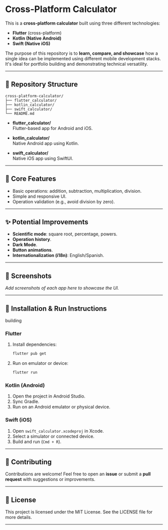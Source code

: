 # Cross-Platform Calculator

This is a **cross-platform calculator** built using three different technologies:
- **Flutter** (cross-platform)
- **Kotlin (Native Android)**
- **Swift (Native iOS)**

The purpose of this repository is to **learn, compare, and showcase** how a single idea can be implemented using different mobile development stacks. It's ideal for portfolio building and demonstrating technical versatility.

---

## 📂 Repository Structure

```
cross-platform-calculator/
├── flutter_calculator/
├── kotlin_calculator/
├── swift_calculator/
└── README.md
```

- **flutter_calculator/**  
  Flutter-based app for Android and iOS.

- **kotlin_calculator/**  
  Native Android app using Kotlin.

- **swift_calculator/**  
  Native iOS app using SwiftUI.

---

## 🚀 Core Features

- Basic operations: addition, subtraction, multiplication, division.
- Simple and responsive UI.
- Operation validation (e.g., avoid division by zero).

---

## ✨ Potential Improvements

- **Scientific mode**: square root, percentage, powers.
- **Operation history**.
- **Dark Mode**.
- **Button animations**.
- **Internationalization (i18n)**: English/Spanish.

---

## 📸 Screenshots

_Add screenshots of each app here to showcase the UI._

---

## 🔧 Installation & Run Instructions
building
### Flutter
1. Install dependencies:
   ```bash
   flutter pub get
   ```
2. Run on emulator or device:
   ```bash
   flutter run
   ```

### Kotlin (Android)
1. Open the project in Android Studio.
2. Sync Gradle.
3. Run on an Android emulator or physical device.

### Swift (iOS)
1. Open `swift_calculator.xcodeproj` in Xcode.
2. Select a simulator or connected device.
3. Build and run (`Cmd + R`).

---

## 🤝 Contributing

Contributions are welcome! Feel free to open an **issue** or submit a **pull request** with suggestions or improvements.

---

## 📜 License

This project is licensed under the MIT License. See the LICENSE file for more details.

---
